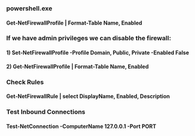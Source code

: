 ### powershell.exe

#### Get-NetFirewallProfile | Format-Table Name, Enabled

### If we have admin privileges we can disable the firewall:

#### 1) Set-NetFirewallProfile -Profile Domain, Public, Private -Enabled False

#### 2) Get-NetFirewallProfile | Format-Table Name, Enabled

### Check Rules

#### Get-NetFirewallRule | select DisplayName, Enabled, Description

### Test Inbound Connections

#### Test-NetConnection -ComputerName 127.0.0.1 -Port PORT
